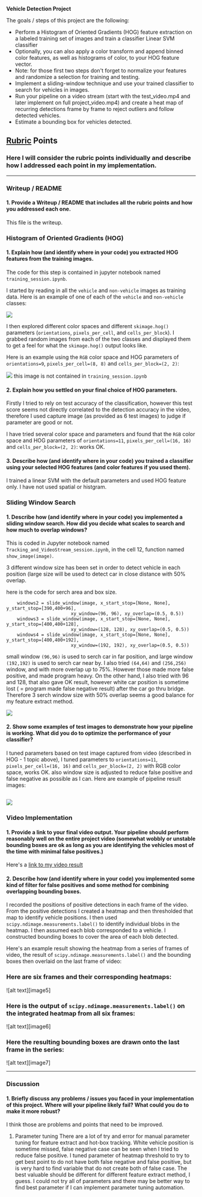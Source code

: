 **Vehicle Detection Project**

The goals / steps of this project are the following:

* Perform a Histogram of Oriented Gradients (HOG) feature extraction on a labeled training set of images and train a classifier Linear SVM classifier
* Optionally, you can also apply a color transform and append binned color features, as well as histograms of color, to your HOG feature vector. 
* Note: for those first two steps don't forget to normalize your features and randomize a selection for training and testing.
* Implement a sliding-window technique and use your trained classifier to search for vehicles in images.
* Run your pipeline on a video stream (start with the test_video.mp4 and later implement on full project_video.mp4) and create a heat map of recurring detections frame by frame to reject outliers and follow detected vehicles.
* Estimate a bounding box for vehicles detected.


## [Rubric](https://review.udacity.com/#!/rubrics/513/view) Points
### Here I will consider the rubric points individually and describe how I addressed each point in my implementation.  

---
### Writeup / README

#### 1. Provide a Writeup / README that includes all the rubric points and how you addressed each one.  

This file is the writeup.


### Histogram of Oriented Gradients (HOG)

#### 1. Explain how (and identify where in your code) you extracted HOG features from the training images.

The code for this step is contained in jupyter notebook named `training_session.ipynb`.  

I started by reading in all the `vehicle` and `non-vehicle` images as training data.  Here is an example of one of each of the `vehicle` and `non-vehicle` classes:

![](./output_images/car_nocar_image.PNG?raw=true)

I then explored different color spaces and different `skimage.hog()` parameters (`orientations`, `pixels_per_cell`, and `cells_per_block`).  I grabbed random images from each of the two classes and displayed them to get a feel for what the `skimage.hog()` output looks like.

Here is an example using the `RGB` color space and HOG parameters of `orientations=9`, `pixels_per_cell=(8, 8)` and `cells_per_block=(2, 2)`:


![](./output_images/example_RGB_hog.PNG?raw=true)
this image is not contained in `training_session.ipynb`

#### 2. Explain how you settled on your final choice of HOG parameters.

Firstly I tried to rely on test accuracy of the classification, however this test score seems not directly correlated to the detection accuracy in the video, therefore I used capture image (as provided as 6 test images) to judge if parameter are good or not.

I have tried several color space and parameters and found that the `RGB` color space and HOG parameters of `orientations=11`, `pixels_per_cell=(16, 16)` and `cells_per_block=(2, 2)`: works OK. 


#### 3. Describe how (and identify where in your code) you trained a classifier using your selected HOG features (and color features if you used them).

I trained a linear SVM with the default parameters and used HOG feature only. I have not used spatial or histgram.


### Sliding Window Search

#### 1. Describe how (and identify where in your code) you implemented a sliding window search.  How did you decide what scales to search and how much to overlap windows?

This is coded in Jupyter notebook named `Tracking_and_VideoStream_session.ipynb`, in the cell 12, function named `show_image(image)`.

3 different window size has been set in order to detect vehicle in each position (large size will be used to detect car in close distance with 50% overlap.

here is the code for serch area and box size. 
```
    windows2 = slide_window(image, x_start_stop=[None, None], y_start_stop=[390,400+96], 
                        xy_window=(96, 96), xy_overlap=(0.5, 0.5))
    windows3 = slide_window(image, x_start_stop=[None, None], y_start_stop=[400,400+128], 
                        xy_window=(128, 128), xy_overlap=(0.5, 0.5))
    windows4 = slide_window(image, x_start_stop=[None, None], y_start_stop=[400,400+192], 
                        xy_window=(192, 192), xy_overlap=(0.5, 0.5))
```

small window `(96,96)` is used to serch car in far position, and large window `(192,192)` is used to serch car near by. I also tried `(64,64)` and `(256,256)` window, and with more overlap up to 75%. However those made more false positive, and made program heavy.
On the other hand, I also tried with 96 and 128, that also gave OK result, however white car position is sometime lost ( = program made false negative result) after the car go thru bridge. 
Therefore 3 serch window size with 50% overlap seems a good balance for my feature extract method.  

![](./output_images/box_image.PNG?raw=true)

#### 2. Show some examples of test images to demonstrate how your pipeline is working.  What did you do to optimize the performance of your classifier?

I tuned parameters based on test image captured from video (described in HOG - 1 topic above), I tuned parameters to `orientations=11`, `pixels_per_cell=(16, 16)` and `cells_per_block=(2, 2)` with RGB color space, works OK. also window size is adjusted to reduce false positive and false negative as possible as I can.
Here are example of pipeline result images:

![](./output_images/show_image_result.PNG?raw=true)
---

### Video Implementation

#### 1. Provide a link to your final video output.  Your pipeline should perform reasonably well on the entire project video (somewhat wobbly or unstable bounding boxes are ok as long as you are identifying the vehicles most of the time with minimal false positives.)
Here's a [link to my video result](./project_video_out.mp4)


#### 2. Describe how (and identify where in your code) you implemented some kind of filter for false positives and some method for combining overlapping bounding boxes.

I recorded the positions of positive detections in each frame of the video.  From the positive detections I created a heatmap and then thresholded that map to identify vehicle positions.  I then used `scipy.ndimage.measurements.label()` to identify individual blobs in the heatmap.  I then assumed each blob corresponded to a vehicle.  I constructed bounding boxes to cover the area of each blob detected.  

Here's an example result showing the heatmap from a series of frames of video, the result of `scipy.ndimage.measurements.label()` and the bounding boxes then overlaid on the last frame of video:

### Here are six frames and their corresponding heatmaps:

![alt text][image5]

### Here is the output of `scipy.ndimage.measurements.label()` on the integrated heatmap from all six frames:
![alt text][image6]

### Here the resulting bounding boxes are drawn onto the last frame in the series:
![alt text][image7]



---

### Discussion

#### 1. Briefly discuss any problems / issues you faced in your implementation of this project.  Where will your pipeline likely fail?  What could you do to make it more robust?

I think those are problems and points that need to be improved.

1. Parameter tuning 
There are a lot of try and error for manual parameter tuning for feature extract and hot-box tracking. White vehicle position is sometime missed, false negative case can be seen when I tried to reduce false positive. I tuned parameter of heatmap threshold to try to get best point to do not have both false negative and false positive, but is very hard to find variable that do not create both of false case. 
The best valuable should be different for different feature extract method, I guess. I could not try all of parameters and there may be better way to find best parameter if I can implement parameter tuning automation.


